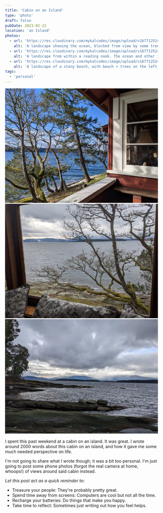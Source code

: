 ```yaml
---
title: 'Cabin on an Island'
type: 'photo'
draft: false
pubDate: 2023-02-22
location: 'an Island'
photos:
  - url: 'https://res.cloudinary.com/mykalcodes/image/upload/v1677125240/Mykal%20Codes/PXL_20230218_211945534.jpg'
    alt: 'A landscape showing the ocean, blocked from view by some trees. taken from a wooden balcony overlooking the ocean.'
  - url: 'https://res.cloudinary.com/mykalcodes/image/upload/v1677125240/Mykal%20Codes/PXL_20230220_200449938.jpg'
    alt: 'A landscape from within a reading nook. The ocean and other islands are visible from the reading nook. A tree blocks the way.'
  - url: 'https://res.cloudinary.com/mykalcodes/image/upload/v1677125240/Mykal%20Codes/PXL_20230220_221250627.jpg'
    alt: 'A landscape of a stony beach, with beach + trees on the left side, and ocean on the right side. Other islands are visible in the background.'
tags:
  - 'personal'
---
```


![A landscape showing the ocean, blocked from view by some trees. taken from a wooden balcony overlooking the ocean.](../../assets/posts/coai-1.jpg)
![A landscape from within a reading nook. The ocean and other islands are visible from the reading nook. A tree blocks the way.](../../assets/posts/coai-2.jpg)
![A landscape of a stony beach, with beach + trees on the left side, and ocean on the right side. Other islands are visible in the background.](../../assets/posts/coai-3.jpg)

I spent this past weekend at a cabin on an island. It was great.
I wrote around 2000 words about this cabin on an island, and how it gave me some much needed perspective on life.

I'm not going to share what I wrote though; it was a bit too personal. I'm just going to post some phone photos (forgot the real camera at home, whoops!) of views around said cabin instead.

_Let this post act as a quick reminder to:_

- Treasure your people: They're probably pretty great.
- Spend time away from screens: Computers are cool but not all the time.
- Recharge your batteries: Do things that make you happy.
- Take time to reflect: Sometimes just writing out how you feel helps.
